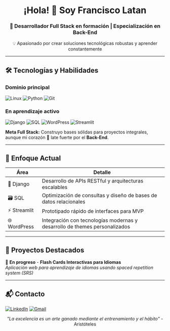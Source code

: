 <div align="center">

# ¡Hola! 👋 Soy Francisco Latan

### **🚀 Desarrollador Full Stack en formación | Especialización en Back-End**
💡 Apasionado por crear soluciones tecnológicas robustas y aprender constantemente

</div>

---

## 🛠️ Tecnologías y Habilidades

### **Dominio principal**
![Linux](https://img.shields.io/badge/Linux-FCC624?style=for-the-badge&logo=linux&logoColor=black)
![Python](https://img.shields.io/badge/Python-3776AB?style=for-the-badge&logo=python&logoColor=white)
![Git](https://img.shields.io/badge/Git-F05032?style=for-the-badge&logo=git&logoColor=white)

### **En aprendizaje activo**
![Django](https://img.shields.io/badge/Django-092E20?style=for-the-badge&logo=django&logoColor=white)
![SQL](https://img.shields.io/badge/SQL-4479A1?style=for-the-badge&logo=postgresql&logoColor=white)
![WordPress](https://img.shields.io/badge/WordPress-21759B?style=for-the-badge&logo=wordpress&logoColor=white)
![Streamlit](https://img.shields.io/badge/Streamlit-FF4B4B?style=for-the-badge&logo=streamlit&logoColor=white)

**Meta Full Stack:** Construyo bases sólidas para proyectos integrales, aunque mi corazón 💙 late fuerte por el **Back-End**.

---

## 📌 Enfoque Actual

| **Área**       | **Detalle**                                                                 |
|----------------|-----------------------------------------------------------------------------|
| 🐍 Django       | Desarrollo de APIs RESTful y arquitecturas escalables                      |
| 🗃️ SQL         | Optimización de consultas y diseño de bases de datos relacionales          |
| ⚡ Streamlit    | Prototipado rápido de interfaces para MVP                                  |
| 🌐 WordPress   | Integración con tecnologías modernas y desarrollo de themes personalizados |

---

## 📂 Proyectos Destacados

🔨 **En progreso** - **Flash Cards Interactivas para Idiomas**  
_Aplicación web para aprendizaje de idiomas usando spaced repetition system (SRS)_

---

## 📬 Contacto

[![LinkedIn](https://img.shields.io/badge/LinkedIn-0077B5?style=for-the-badge&logo=linkedin&logoColor=white)](https://www.linkedin.com/in/francisco-latan-pinto-37a772349)
[![Gmail](https://img.shields.io/badge/Gmail-D14836?style=for-the-badge&logo=gmail&logoColor=white)](mailto:franciscolatan9@gmail.com)

<div align="center">
  
_"La excelencia es un arte ganado mediante el entrenamiento y el hábito"_ - Aristóteles
  
</div>
